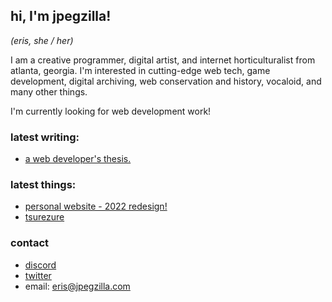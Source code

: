 ## hi, I'm jpegzilla!
_(eris, she / her)_

I am a creative programmer, digital artist, and internet horticulturalist from atlanta, georgia. I'm interested in cutting-edge web tech, game development, digital archiving, web conservation and history, vocaloid, and many other things.

I'm currently looking for web development work!

### latest writing:

  - [a web developer's thesis.](https://github.com/jpegzilla/thesis)

### latest things:

  - [personal website - 2022 redesign!](https://jpegzilla.com)
  - [tsurezure](https://github.com/jpegzilla/tsurezure)

### contact

  - [discord](https://discordapp.com/invite/Ft9rVA6)
  - [twitter](https://twitter.com/jpegzilla)
  - email: eris@jpegzilla.com
